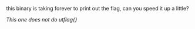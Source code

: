 this binary is taking forever to print out the flag, can you speed it up a little?



*This one does not do utflag{}*

